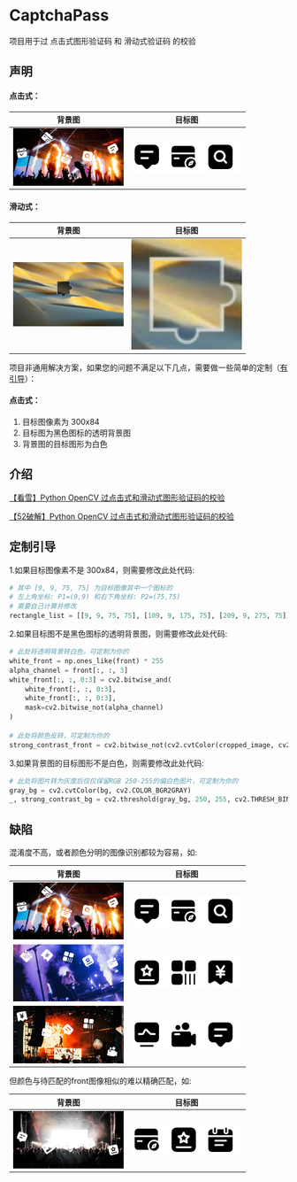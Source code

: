# CaptchaPass

项目用于过 点击式图形验证码 和 滑动式验证码 的校验

## 声明

#### 点击式：

| 背景图 | 目标图 |
| :----:| :----: |
| <img src="https://raw.githubusercontent.com/ThinkerWen/CaptchaPass/main/test/images/bg0.jpg" width="200" alt="背景图"/> | <img src="https://raw.githubusercontent.com/ThinkerWen/CaptchaPass/main/test/images/front0.png" width="200" alt="目标图"/> |

#### 滑动式：

|                                                              背景图                                                               |                                                                目标图                                                                |
|:------------------------------------------------------------------------------------------------------------------------------:|:---------------------------------------------------------------------------------------------------------------------------------:|
| <img src="https://raw.githubusercontent.com/ThinkerWen/CaptchaPass/main/test/images/slide_bg0.png" width="200" alt="背景图"/> | <img src="https://raw.githubusercontent.com/ThinkerWen/CaptchaPass/main/test/images/slide_block0.png" width="200" alt="目标图"/> |

项目非通用解决方案，如果您的问题不满足以下几点，需要做一些简单的定制（[有引导](#定制引导)）：
#### 点击式：
1. 目标图像素为 300x84
2. 目标图为黑色图标的透明背景图
3. 背景图的目标图形为白色

## 介绍
[【看雪】Python OpenCV 过点击式和滑动式图形验证码的校验](https://bbs.kanxue.com/thread-281098.htm)

[【52破解】Python OpenCV 过点击式和滑动式图形验证码的校验](https://www.52pojie.cn/home.php?mod=space&uid=1920139)
## 定制引导

1.如果目标图像素不是 300x84，则需要修改此处代码:
```python
# 其中 [9, 9, 75, 75] 为目标图像其中一个图标的
# 左上角坐标: P1=(9,9) 和右下角坐标: P2=(75,75)
# 需要自己计算并修改
rectangle_list = [[9, 9, 75, 75], [109, 9, 175, 75], [209, 9, 275, 75]]
```

2.如果目标图不是黑色图标的透明背景图，则需要修改此处代码:
```python
# 此处将透明背景转白色，可定制为你的
white_front = np.ones_like(front) * 255
alpha_channel = front[:, :, 3]
white_front[:, :, 0:3] = cv2.bitwise_and(
    white_front[:, :, 0:3],
    white_front[:, :, 0:3],
    mask=cv2.bitwise_not(alpha_channel)
)

# 此处将颜色反转，可定制为你的
strong_contrast_front = cv2.bitwise_not(cv2.cvtColor(cropped_image, cv2.COLOR_BGR2GRAY))
```

3.如果背景图的目标图形不是白色，则需要修改此处代码:
```python
# 此处将图片转为灰度后仅仅保留RGB 250-255的偏白色图片，可定制为你的
gray_bg = cv2.cvtColor(bg, cv2.COLOR_BGR2GRAY)
_, strong_contrast_bg = cv2.threshold(gray_bg, 250, 255, cv2.THRESH_BINARY)
```

## 缺陷
混淆度不高，或者颜色分明的图像识别都较为容易，如: 

|                                                           背景图                                                            |                                                             目标图                                                             |
|:------------------------------------------------------------------------------------------------------------------------:|:---------------------------------------------------------------------------------------------------------------------------:|
| <img src="https://raw.githubusercontent.com/ThinkerWen/CaptchaPass/main/test/images/bg0.jpg" width="200" alt="背景图"/> | <img src="https://raw.githubusercontent.com/ThinkerWen/CaptchaPass/main/test/images/front0.png" width="200" alt="目标图"/> |
| <img src="https://raw.githubusercontent.com/ThinkerWen/CaptchaPass/main/test/images/bg1.jpg" width="200" alt="背景图"/> | <img src="https://raw.githubusercontent.com/ThinkerWen/CaptchaPass/main/test/images/front1.png" width="200" alt="目标图"/> |
| <img src="https://raw.githubusercontent.com/ThinkerWen/CaptchaPass/main/test/images/bg2.jpg" width="200" alt="背景图"/> | <img src="https://raw.githubusercontent.com/ThinkerWen/CaptchaPass/main/test/images/front2.png" width="200" alt="目标图"/> |

但颜色与待匹配的front图像相似的难以精确匹配，如:

| 背景图 | 目标图 |
| :----:| :----: |
| <img src="https://raw.githubusercontent.com/ThinkerWen/CaptchaPass/main/test/images/bg3.jpg" width="200" alt="背景图"/> | <img src="https://raw.githubusercontent.com/ThinkerWen/CaptchaPass/main/test/images/front3.png" width="200" alt="目标图"/> |
